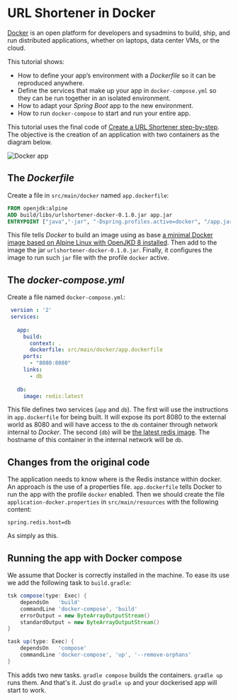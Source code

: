 # URL Shortener in Docker
[Docker](https://www.docker.com/) is an open platform for developers and sysadmins to build, 
ship, and run distributed applications, whether on laptops, data center VMs, or the cloud.

This tutorial shows:
- How to define your app’s environment with a *Dockerfile* so it can be reproduced anywhere.
- Define the services that make up your app in `docker-compose.yml` so they can be run together in an isolated environment.
- How to adapt your *Spring Boot* app to the new environment.
- How to run `docker-compose` to start and run your entire app.

This tutorial uses the final code of [Create a URL Shortener step-by-step](../urlshortener/README.md). 
The objective is the creation of an application with two containers as the diagram below.

![Docker app](img/docker-app.png)

## The *Dockerfile* 
Create a file in `src/main/docker` named `app.dockerfile`:
```dockerfile 
FROM openjdk:alpine
ADD build/libs/urlshortener-docker-0.1.0.jar app.jar
ENTRYPOINT ["java","-jar", "-Dspring.profiles.active=docker", "/app.jar"]
```

This file tells *Docker* to build an image using as base [a minimal Docker image based on Alpine Linux
with OpenJKD 8 installed](https://hub.docker.com/_/openjdk/). Then add to the image the jar 
`urlshortener-docker-0.1.0.jar`. Finally, it configures the image to run such `jar` file with the profile
`docker` active.

## The *docker-compose.yml* 
Create a file named `docker-compose.yml`:
```yml
 version : '2'
 services:
 
   app:
     build:
       context: .
       dockerfile: src/main/docker/app.dockerfile
     ports:
       - "8080:8080"
     links:
       - db
 
   db:
     image: redis:latest
```
This file defines two services (`app` and `db`). The first will
use the instructions in `app.dockerfile` for being built. It will expose
its port 8080 to the external world as 8080 and will have access to the `db`
container through network internal to *Docker*. The second (`db`) will 
be [the latest redis image](https://hub.docker.com/_/redis/). The hostname of this
container in the internal network will be `db`.
 
## Changes from the original code
The application needs to know where is the Redis instance within docker. 
An approach is the use of a properties file. `app.dockerfile` tells
Docker to run the app with the profile `docker` enabled. Then we should create
the file `application-docker.properties` in `src/main/resources` with the following
content:
```
spring.redis.host=db
```
As simply as this.

## Running the app with Docker compose
We assume that Docker is correctly installed in the machine. To ease its use
we add the following task to `build.gradle`:
```groovy
tsk compose(type: Exec) {
    dependsOn   'build'
    commandLine 'docker-compose', 'build'
    errorOutput = new ByteArrayOutputStream()
    standardOutput = new ByteArrayOutputStream()
}

task up(type: Exec) {
    dependsOn   'compose'
    commandLine 'docker-compose', 'up', '--remove-orphans'
}

```
This adds two new tasks. `gradle compose` builds the containers. `gradle up` runs them.
And that's it. Just do `gradle up` and your dockerised app will start to work.
